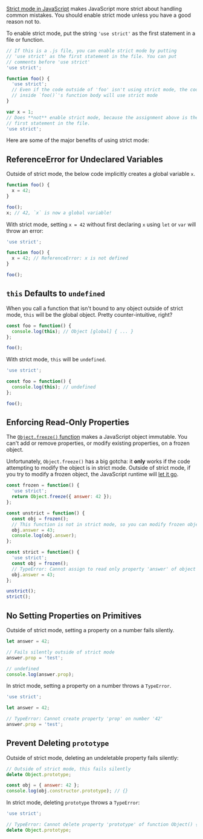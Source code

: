 [Strict mode in JavaScript](https://developer.mozilla.org/en-US/docs/Web/JavaScript/Reference/Strict_mode) makes JavaScript more strict about handling common mistakes. You should enable strict mode unless you have a good reason not to.

To enable strict mode, put the string `'use strict'` as the first statement in a file or function.

```javascript
// If this is a .js file, you can enable strict mode by putting
// 'use strict' as the first statement in the file. You can put
// comments before 'use strict'
'use strict';
```

```javascript
function foo() {
  'use strict';
  // Even if the code outside of 'foo' isn't using strict mode, the code
  // inside `foo()`'s function body will use strict mode
}
```

```javascript
var x = 1;
// Does **not** enable strict mode, because the assignment above is the
// first statement in the file.
'use strict';
```

Here are some of the major benefits of using strict mode:

ReferenceError for Undeclared Variables
-----------------------------

Outside of strict mode, the below code implicitly creates a global variable `x`.

```javascript
function foo() {
  x = 42;
}

foo();
x; // 42, `x` is now a global variable!
```

With strict mode, setting `x = 42` without first declaring `x` using `let` or
`var` will throw an error:

```javascript
'use strict';

function foo() {
  x = 42; // ReferenceError: x is not defined
}

foo();
```

`this` Defaults to `undefined`
------------------------------

When you call a function that isn't bound to any object outside of strict mode,
`this` will be the global object. Pretty counter-intuitive, right?

```javascript
const foo = function() {
  console.log(this); // Object [global] { ... }
};

foo();
```

With strict mode, `this` will be `undefined`.

```javascript
'use strict';

const foo = function() {
  console.log(this); // undefined
};

foo();
```

Enforcing Read-Only Properties
------------------------------

The [`Object.freeze()` function](https://developer.mozilla.org/en-US/docs/Web/JavaScript/Reference/Global_Objects/Object/freeze) makes a JavaScript object immutable. You can't add or remove properties, or modify existing properties, on a frozen object.

Unfortunately, `Object.freeze()` has a big gotcha: it **only** works if the code 
attempting to modify the object is in strict mode. Outside of strict mode, if you 
try to modify a frozen object, the JavaScript runtime will
[let it go](https://www.youtube.com/watch?v=aeHJHjkwDuM).

```javascript
const frozen = function() {
  'use strict';
  return Object.freeze({ answer: 42 });
};

const unstrict = function() {
  const obj = frozen();
  // This function is not in strict mode, so you can modify frozen objects
  obj.answer = 43;
  console.log(obj.answer);
};

const strict = function() {
  'use strict';
  const obj = frozen();
  // TypeError: Cannot assign to read only property 'answer' of object '#<Object>'
  obj.answer = 43;
};

unstrict();
strict();
```

No Setting Properties on Primitives
-----------------------------------

Outside of strict mode, setting a property on a number fails silently.

```javascript
let answer = 42;

// Fails silently outside of strict mode
answer.prop = 'test';

// undefined
console.log(answer.prop);
```

In strict mode, setting a property on a number throws a `TypeError`.

```javascript
'use strict';

let answer = 42;

// TypeError: Cannot create property 'prop' on number '42'
answer.prop = 'test';
```

Prevent Deleting `prototype`
----------------------------

Outside of strict mode, deleting an undeletable property fails silently:

```javascript
// Outside of strict mode, this fails silently
delete Object.prototype;

const obj = { answer: 42 };
console.log(obj.constructor.prototype); // {}
```

In strict mode, deleting `prototype` throws a `TypeError`:

```javascript
'use strict';

// TypeError: Cannot delete property 'prototype' of function Object() { [native code] }
delete Object.prototype;
```
